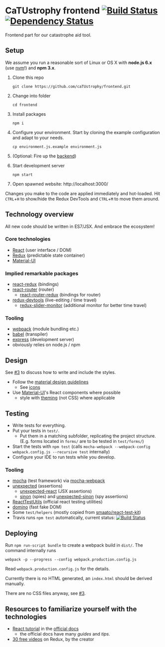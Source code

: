 # CaTUstrophy frontend [![Build Status](https://travis-ci.org/caTUstrophy/frontend.svg?branch=master)](https://travis-ci.org/caTUstrophy/frontend) [![Dependency Status](https://www.versioneye.com/user/projects/575d2d507757a00041b3b7fc//badge.svg?style=plastic)](https://www.versioneye.com/user/projects/575d2d507757a00041b3b7fc/)
Frontend part for our catastrophe aid tool. 

## Setup

We assume you run a reasonable sort of Linux or OS X with **node.js 6.x** (use [nvm](https://github.com/creationix/nvm)!) and **npm 3.x**. 

1. Clone this repo

   `git clone https://github.com/caTUstrophy/frontend.git`
2. Change into folder

   `cd frontend`
3. Install packages

   `npm i`
4. Configure your environment. Start by cloning the example configuration and adapt to your needs.
   
   `cp environment.js.example environment.js`
5. (Optional: Fire up the [backend](https://github.com/caTUstrophy/backend))
6. Start development server

   `npm start`
7. Open spawned website: http://localhost:3000/

Changes you make to the code are applied immediately and hot-loaded.
Hit `CTRL`+`H` to show/hide the Redux DevTools and `CTRL`+`M` to move them around.


## Technology overview
All new code should be written in ES7/JSX. And embrace the ecosystem!

### Core technologies
- [React](http://facebook.github.io/react/) (user interface / DOM)
- [Redux](http://redux.js.org/) (predictable state container)
- [Material-UI](http://www.material-ui.com/)

### Implied remarkable packages

- [react-redux](http://redux.js.org/docs/basics/UsageWithReact.html) (bindings)
- [react-router](https://github.com/reactjs/react-router) (router)
    - [react-router-redux](https://github.com/reactjs/react-router-redux) (bindings for router)
- [redux-devtools](https://github.com/gaearon/redux-devtools) (live-editing / time travel)
    - [redux-slider-monitor](https://github.com/calesce/redux-slider-monitor) (additional monitor for better time travel)
    
### Tooling

- [webpack](https://webpack.github.io/) (module bundling etc.)
- [babel](http://babeljs.io/) (transpiler)
- [express](http://expressjs.com/) (development server)
- obviously relies on node.js / npm



## Design
See [#3](https://github.com/caTUstrophy/frontend/issues/3) to discuss how to write and include the styles.

- Follow the [material design guidelines](https://www.google.com/design/spec/material-design/introduction.html)
    - See [icons](https://design.google.com/icons/)
- Use [Material-UI](http://www.material-ui.com/)'s React components where possible
    - style with [theming](http://www.material-ui.com/#/customization/themes) (not CSS) where applicable

## Testing
- Write tests for everything. 
- Put your tests in `test/`.
    - Put them in a matching subfolder, replicating the project structure. (E.g. forms located in `forms/` are to be tested in `test/forms/`)
- Start the tests with `npm test` (calls `mocha-webpack --webpack-config webpack.config.js --recursive test` internally)
- Configure your IDE to run tests while you develop.

### Tooling

- [mocha](http://mochajs.org/) (test framework) via [mocha-webpack](https://github.com/zinserjan/mocha-webpack)
- [unexpected](http://unexpected.js.org/) (assertions)
    - [unexpected-react](http://bruderstein.github.io/unexpected-react/) (JSX assertions)
    - [sinon](http://sinonjs.org/) (spies) and [unexpected-sinon](http://unexpected.js.org/unexpected-sinon/) (spy assertions)
- [ReactTestUtils](https://facebook.github.io/react/docs/test-utils.html) (official react testing utilities)
- [domino](https://github.com/fgnass/domino) (fast fake DOM)
- Some `test/helpers` (mostly copied from [smaato/react-test-kit](https://github.com/smaato/react-test-kit))
- Travis runs `npm test` automatically, current status: [![Build Status](https://travis-ci.org/caTUstrophy/frontend.svg?branch=master)](https://travis-ci.org/caTUstrophy/frontend)

## Deploying

Run `npm run-script bundle` to create a webpack build in `dist/`.
The command internally runs

    webpack -p --progress --config webpack.production.config.js
    
Read `webpack.production.config.js` for the details.

Currently there is no HTML generated, an `index.html` should be derived manually.

There are no CSS files anyway, see [#3](https://github.com/caTUstrophy/frontend/issues/3).

## Resources to familiarize yourself with the technologies
- [React tutorial](http://facebook.github.io/react/docs/tutorial.html) in the [official docs](http://facebook.github.io/react/docs/top-level-api.html)
    - the official docs have many *guides* and *tips*.
- [30 free videos](https://egghead.io/series/getting-started-with-redux) on Redux, by the creator
